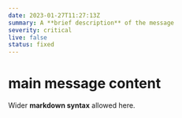 ```yaml
---
date: 2023-01-27T11:27:13Z
summary: A **brief description** of the message
severity: critical
live: false
status: fixed
---
```

 
# main message content
 
Wider **markdown syntax** allowed here.